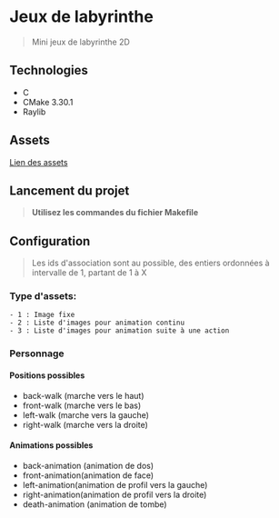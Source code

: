# Jeux de labyrinthe

> Mini jeux de labyrinthe 2D

## Technologies

- C
- CMake 3.30.1
- Raylib

## Assets

[Lien des assets](https://devilsworkshop.itch.io/low-poly-2d-arcade-maze-based-game-assets)

## Lancement du projet

> **Utilisez les commandes du fichier Makefile**

## Configuration

> Les ids d'association sont au possible, des entiers ordonnées à intervalle de 1, partant de 1 à X

### Type d'assets:

    - 1 : Image fixe
    - 2 : Liste d'images pour animation continu
    - 3 : Liste d'images pour animation suite à une action

### Personnage

#### Positions possibles

- back-walk (marche vers le haut)
- front-walk (marche vers le bas)
- left-walk (marche vers la gauche)
- right-walk (marche vers la droite)

#### Animations possibles

- back-animation (animation de dos)
- front-animation(animation de face)
- left-animation(animation de profil vers la gauche)
- right-animation(animation de profil vers la droite)
- death-animation (animation de tombe)
